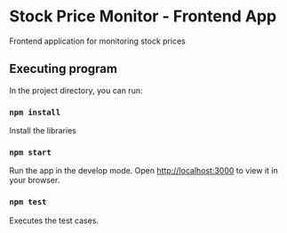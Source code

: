 # Stock Price Monitor - Frontend App

Frontend application for monitoring stock prices

## Executing program

In the project directory, you can run:

### `npm install`
Install the libraries

### `npm start`
Run the app in the develop mode. 
Open [http://localhost:3000](http://localhost:3000) to view it in your browser.

### `npm test`
Executes the test cases. 
